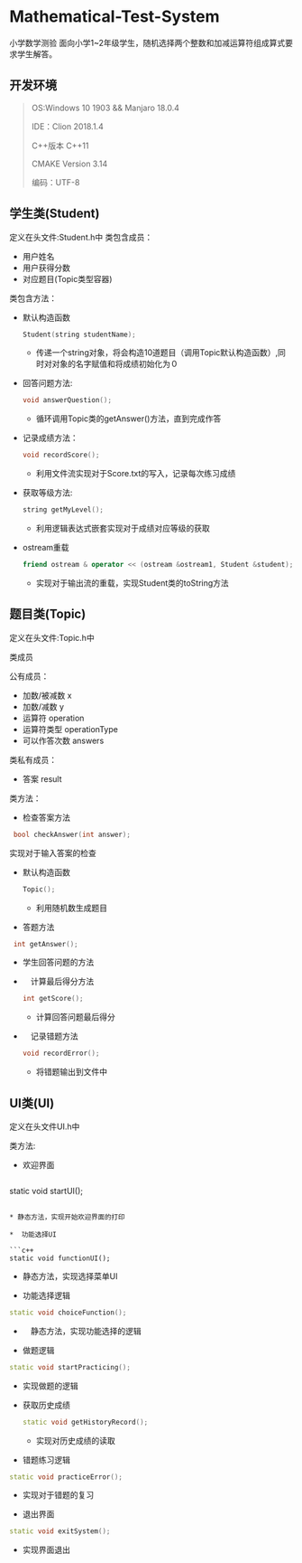 # Mathematical-Test-System
小学数学测验 面向小学1~2年级学生，随机选择两个整数和加减运算符组成算式要求学生解答。

##  开发环境
>  OS:Windows 10 1903 && Manjaro 18.0.4
>
>  IDE：Clion 2018.1.4
>
>  C++版本 C++11
>
>  CMAKE Version 3.14
>
>  编码：UTF-8

##  学生类(Student)
定义在头文件:Student.h中
类包含成员：
*  用户姓名
*  用户获得分数
*  对应题目(Topic类型容器)

类包含方法：
*  默认构造函数
    
    ```c++
    Student(string studentName);
   ```
   
   *  传递一个string对象，将会构造10道题目（调用Topic默认构造函数）,同时对对象的名字赋值和将成绩初始化为０
   
*  回答问题方法:
    
    ```c++
    void answerQuestion();
    ```
    
    *  循环调用Topic类的getAnswer()方法，直到完成作答
    
*  记录成绩方法：
    
    ```c++
    void recordScore();
    ```
    
    *  利用文件流实现对于Score.txt的写入，记录每次练习成绩
    
*  获取等级方法:
    
    ```c++
    string getMyLevel();
    ```
    
    *  利用逻辑表达式嵌套实现对于成绩对应等级的获取
    
*  ostream重载
    
    ```c++
    friend ostream & operator << (ostream &ostream1, Student &student);
    ```
    
    *  实现对于输出流的重载，实现Student类的toString方法
##  题目类(Topic)
定义在头文件:Topic.h中

类成员

公有成员：
*  加数/被减数 x
*  加数/减数 y
*  运算符 operation
*  运算符类型 operationType
*  可以作答次数 answers

类私有成员：
*  答案 result

类方法：

*  检查答案方法

  ```c++
   bool checkAnswer(int answer);
  ```

  实现对于输入答案的检查

* 默认构造函数

  ```c++
  Topic();
  ```

  *   利用随机数生成题目

*  答题方法

  ```c++
   int getAnswer();
  ```

  *  学生回答问题的方法

* 　计算最后得分方法

  ```c++
  int getScore();
  ```

  * 计算回答问题最后得分

* 　记录错题方法

  ```c++
  void recordError();
  ```

  *  将错题输出到文件中

##  UI类(UI)

定义在头文件UI.h中

类方法:

*  欢迎界面

   ```c++
  static void startUI();
   ```

  * 静态方法，实现开始欢迎界面的打印

*  功能选择UI

  ```c++
  static void functionUI();
  ```

  *  静态方法，实现选择菜单UI

*  功能选择逻辑

  ```c++
  static void choiceFunction();
  ```

  * 　静态方法，实现功能选择的逻辑

*  做题逻辑

  ```c++
  static void startPracticing();
  ```

  *   实现做题的逻辑

* 获取历史成绩

  ```c++
  static void getHistoryRecord();
  ```

  *  实现对历史成绩的读取

*  错题练习逻辑

  ```c++
  static void practiceError();
  ```
  *  实现对于错题的复习

*  退出界面

  ```c++
  static void exitSystem();
  ```

  *   实现界面退出
